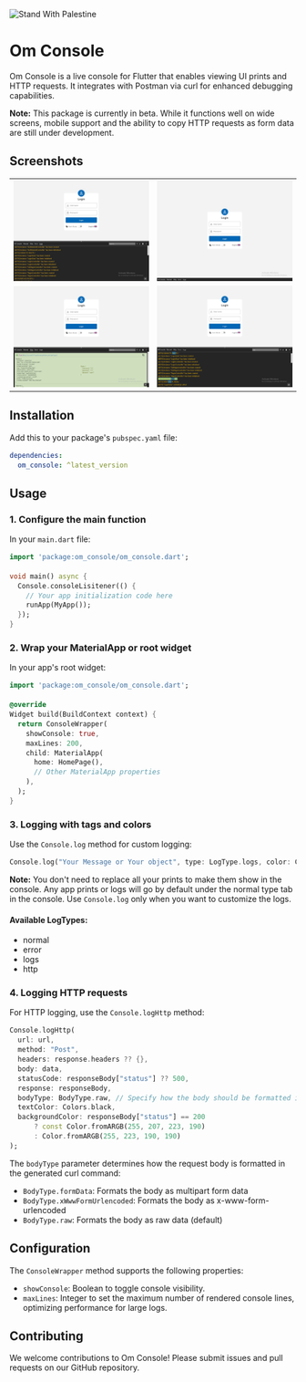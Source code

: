 ![Stand With Palestine](https://raw.githubusercontent.com/TheBSD/StandWithPalestine/main/banner-no-action.svg)

# Om Console

Om Console is a live console for Flutter that enables viewing UI prints and HTTP requests. It integrates with Postman via curl for enhanced debugging capabilities.

**Note:** This package is currently in beta. While it functions well on wide screens, mobile support and the ability to copy HTTP requests as form data are still under development.

## Screenshots

<table>
  <tr>
    <td><img src="https://raw.githubusercontent.com/omar0141/om_console/refs/heads/main/Screenshot1.jpg" alt="Om Console Screenshot 1"/></td>
    <td><img src="https://raw.githubusercontent.com/omar0141/om_console/refs/heads/main/Screenshot2.png" alt="Om Console Screenshot 2"/></td>
  </tr>
  <tr>
    <td><img src="https://raw.githubusercontent.com/omar0141/om_console/refs/heads/main/Screenshot3.png" alt="Om Console Screenshot 3"/></td>
    <td><img src="https://raw.githubusercontent.com/omar0141/om_console/refs/heads/main/Screenshot4.png" alt="Om Console Screenshot 4"/></td>
  </tr>
</table>

## Installation

Add this to your package's `pubspec.yaml` file:

```yaml
dependencies:
  om_console: ^latest_version
```

## Usage

### 1. Configure the main function

In your `main.dart` file:

```dart
import 'package:om_console/om_console.dart';

void main() async {
  Console.consoleLisitener(() {
    // Your app initialization code here
    runApp(MyApp());
  });
}
```

### 2. Wrap your MaterialApp or root widget

In your app's root widget:

```dart
import 'package:om_console/om_console.dart';

@override
Widget build(BuildContext context) {
  return ConsoleWrapper(
    showConsole: true,
    maxLines: 200,
    child: MaterialApp(
      home: HomePage(),
      // Other MaterialApp properties
    ),
  );
}
```

### 3. Logging with tags and colors

Use the `Console.log` method for custom logging:

```dart
Console.log("Your Message or Your object", type: LogType.logs, color: Colors.amber)
```

**Note:** You don't need to replace all your prints to make them show in the console. Any app prints or logs will go by default under the normal type tab in the console. Use `Console.log` only when you want to customize the logs.

#### Available LogTypes:

- normal
- error
- logs
- http

### 4. Logging HTTP requests

For HTTP logging, use the `Console.logHttp` method:

```dart
Console.logHttp(
  url: url,
  method: "Post",
  headers: response.headers ?? {},
  body: data,
  statusCode: responseBody["status"] ?? 500,
  response: responseBody,
  bodyType: BodyType.raw, // Specify how the body should be formatted in curl
  textColor: Colors.black,
  backgroundColor: responseBody["status"] == 200
      ? const Color.fromARGB(255, 207, 223, 190)
      : Color.fromARGB(255, 223, 190, 190)
);
```

The `bodyType` parameter determines how the request body is formatted in the generated curl command:

- `BodyType.formData`: Formats the body as multipart form data
- `BodyType.xWwwFormUrlencoded`: Formats the body as x-www-form-urlencoded
- `BodyType.raw`: Formats the body as raw data (default)

## Configuration

The `ConsoleWrapper` method supports the following properties:

- `showConsole`: Boolean to toggle console visibility.
- `maxLines`: Integer to set the maximum number of rendered console lines, optimizing performance for large logs.

## Contributing

We welcome contributions to Om Console! Please submit issues and pull requests on our GitHub repository.
